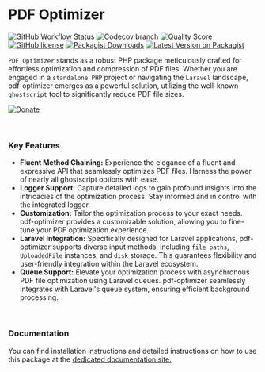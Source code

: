 # PDF Optimizer

[![GitHub Workflow Status](https://img.shields.io/github/actions/workflow/status/mostafaznv/pdf-optimizer/run-tests.yml?branch=master&label=Build&style=flat-square&logo=github)](https://github.com/mostafaznv/pdf-optimizer/actions)
[![Codecov branch](https://img.shields.io/codecov/c/github/mostafaznv/pdf-optimizer/master.svg?style=flat-square&logo=codecov)](https://app.codecov.io/gh/mostafaznv/pdf-optimizer)
[![Quality Score](https://img.shields.io/scrutinizer/g/mostafaznv/pdf-optimizer.svg?style=flat-square)](https://scrutinizer-ci.com/g/mostafaznv/pdf-optimizer)
[![GitHub license](https://img.shields.io/github/license/mostafaznv/pdf-optimizer?style=flat-square)](https://github.com/mostafaznv/pdf-optimizer/blob/master/LICENSE)
[![Packagist Downloads](https://img.shields.io/packagist/dt/mostafaznv/pdf-optimizer?style=flat-square&logo=packagist)](https://packagist.org/packages/mostafaznv/pdf-optimizer)
[![Latest Version on Packagist](https://img.shields.io/packagist/v/mostafaznv/pdf-optimizer.svg?style=flat-square&logo=composer)](https://packagist.org/packages/mostafaznv/pdf-optimizer)

`PDF Optimizer` stands as a robust PHP package meticulously crafted for effortless optimization and compression of PDF files. Whether you are engaged in a `standalone PHP` project or navigating the `Laravel` landscape, pdf-optimizer emerges as a powerful solution, utilizing the well-known `ghostscript` tool to significantly reduce PDF file sizes.

[![Donate](https://mostafaznv.github.io/donate/donate.svg)](https://mostafaznv.github.io/donate)

<br>

### Key Features
- **Fluent Method Chaining:** Experience the elegance of a fluent and expressive API that seamlessly optimizes PDF files. Harness the power of nearly all ghostscript options with ease.
- **Logger Support:** Capture detailed logs to gain profound insights into the intricacies of the optimization process. Stay informed and in control with the integrated logger.
- **Customization:** Tailor the optimization process to your exact needs. pdf-optimizer provides a customizable solution, allowing you to fine-tune your PDF optimization experience.
- **Laravel Integration:** Specifically designed for Laravel applications, pdf-optimizer supports diverse input methods, including `file paths`, `UploadedFile` instances, and `disk` storage. This guarantees flexibility and user-friendly integration within the Laravel ecosystem.
- **Queue Support:** Elevate your optimization process with asynchronous PDF file optimization using Laravel queues. pdf-optimizer seamlessly integrates with Laravel's queue system, ensuring efficient background processing.

<br>

### Documentation
You can find installation instructions and detailed instructions on how to use this package at the [dedicated documentation site.](https://mostafaznv.gitbook.io/pdf-optimizer)
